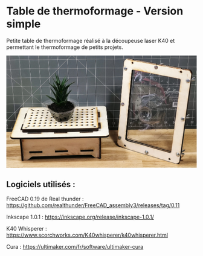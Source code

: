 # Table de thermoformage - Version simple

Petite table de thermoformage réalisé à la découpeuse laser K40 et permettant le thermoformage de petits projets.

![](Images/table001.jpg)

## Logiciels utilisés :

FreeCAD 0.19 de Real thunder : https://github.com/realthunder/FreeCAD_assembly3/releases/tag/0.11

Inkscape 1.0.1 : https://inkscape.org/release/inkscape-1.0.1/

K40 Whisperer : https://www.scorchworks.com/K40whisperer/k40whisperer.html

Cura : https://ultimaker.com/fr/software/ultimaker-cura
